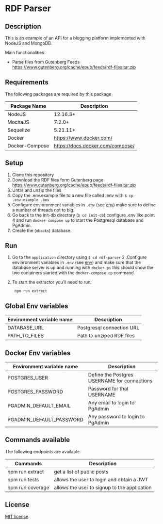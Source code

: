 # RDF Parser

## Description

This is an example of an API for a blogging platform implemented with NodeJS and MongoDB.

Main functionalities:

- Parse files from Gutenberg Feeds https://www.gutenberg.org/cache/epub/feeds/rdf-files.tar.zip​

## Requirements

The following packages are required by this package

| Package Name | Description |
| ------------ |  ------------------------ |
| NodeJS |  12.16.3+ |
| MochaJS |  7.2.0+ |
| Sequelize | 5.21.11+ |
| Docker | https://www.docker.com/ | latest |
| Docker-Compose | https://docs.docker.com/compose/ | latest |


## <a name="setup"></a> Setup

1. Clone this repository
2. Download the RDF files form Gutenberg page https://www.gutenberg.org/cache/epub/feeds/rdf-files.tar.zip​
3. Untar and unzip the files
4. Copy the .env.example file to a new file called .env with `$ cp .env.example .env`
5. Configure envinronment variables in `.env` (see [env](#env)) make sure to define a number of threads not to big.
6. Go back to the init-db directory (`$ cd init-db`) configure .env like point 4 and run `docker-compose up` to start the Postgresql database and PgAdmin.
7. Create the (`ebooks`) database.


## Run

1. Go to the `application` directory using `$ cd rdf-parser`
2 .Configure envinronment variables in `.env` (see [env](#env)) and make sure that the database server is up and running with `docker ps` this should show the two containers started with the `docker-compose up` command.
3. To start the extractor you'll need to run:

        npm run extract


## <a name="env"></a> Global Env variables

| Environment variable name | Description |
| ------------ | ------------------------ |
| DATABASE_URL | Postgresql connection URL |
| PATH_TO_FILES |  Path to unziped RDF files |

## <a name="dockerEnv"></a> Docker Env variables

| Environment variable name | Description |
| ------------ | ------------------------ |
| POSTGRES_USER | Define the Postgres USERNAME for connections |
| POSTGRES_PASSWORD |  Password for that USERNAME |
| PGADMIN_DEFAULT_EMAIL |  Any email to login to PgAdmin |
| PGADMIN_DEFAULT_PASSWORD | Any password to login to PgAdmin


## Commands available

The following endpoints are available

| Commands | Description |
| ------------ |  ------------------------ |
| npm run extract |  get a list of public posts  | not required  |
| npm run tests |  allows the user to login and obtain a JWT  | not required |
| npm run coverage | allows the user to signup to the application  | not required |


## License

[MIT license](https://opensource.org/licenses/MIT).